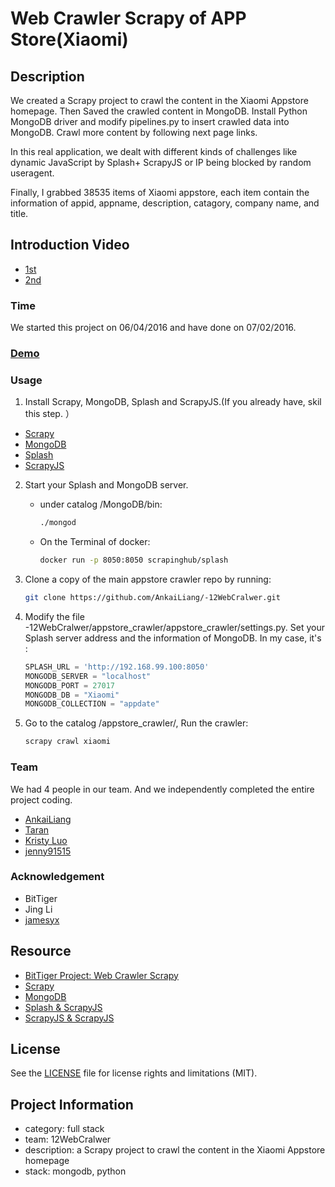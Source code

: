 # Web Crawler Scrapy of APP Store(Xiaomi)

## Description
We created a Scrapy project to crawl the content in the Xiaomi Appstore homepage. Then Saved the crawled content in MongoDB. Install Python MongoDB driver and modify pipelines.py to insert crawled data into MongoDB. Crawl more content by following next page links. 

In this real application, we dealt with different kinds of challenges like dynamic JavaScript by Splash+ ScrapyJS or IP being blocked by random useragent.

Finally, I grabbed 38535 items of Xiaomi appstore, each item contain the information of appid, appname, description, catagory, company name, and title.

## Introduction Video
- [1st](https://www.youtube.com/watch?v=lci558l7cFw)
- [2nd](https://www.youtube.com/watch?v=qdteBkCI1Gg)

### Time
We started this project on 06/04/2016 and have done on 07/02/2016.

### [Demo](https://www.youtube.com/watch?v=HVAR5syRljc&feature=youtu.be)

### Usage
1. Install Scrapy, MongoDB, Splash and ScrapyJS.(If you already have, skil this step. ）
  - [Scrapy](http://doc.scrapy.org/en/latest/intro/install.html)
  - [MongoDB](https://docs.mongodb.com/master/installation/)
  - [Splash](https://splash.readthedocs.io/en/stable/install.html)
  - [ScrapyJS](https://pypi.python.org/pypi/scrapyjs)
2. Start your Splash and MongoDB server.
    + under catalog /MongoDB/bin:
    
        ```bash
        ./mongod
        ```
        
    + On the Terminal of docker:

        ```bash
        docker run -p 8050:8050 scrapinghub/splash
        ```

3. Clone a copy of the main appstore crawler repo by running:

    ```bash
    git clone https://github.com/AnkaiLiang/-12WebCralwer.git
    ```

4. Modify the file -12WebCralwer/appstore_crawler/appstore_crawler/settings.py.
Set your Splash server address and the information of MongoDB. 
In my case, it's :

    ```python
    SPLASH_URL = 'http://192.168.99.100:8050'
    MONGODB_SERVER = "localhost"
    MONGODB_PORT = 27017
    MONGODB_DB = "Xiaomi"
    MONGODB_COLLECTION = "appdate"
    ```

5. Go to the catalog /appstore_crawler/, Run the crawler:

    ```bash
    scrapy crawl xiaomi
    ```

### Team
We had 4 people in our team. And we independently completed the entire project coding.
  - [AnkaiLiang](https://github.com/AnkaiLiang)
  - [Taran](https://github.com/songtailun)
  - [Kristy Luo](https://github.com/Kristy-Luo)
  - [jenny91515](https://github.com/jenny91515)

### Acknowledgement
  - BitTiger
  - Jing Li
  - [jamesyx](https://github.com/jamesyxw/crawler)

## Resource
  - [BitTiger Project: Web Crawler Scrapy](https://www.bittiger.io/microproject/oYDSG6MSFihpiNJ66)
  - [Scrapy](http://scrapy.org)
  - [MongoDB](https://www.mongodb.org)
  - [Splash & ScrapyJS](https://github.com/scrapinghub/scrapy-splash)
  - [ScrapyJS & ScrapyJS](https://blog.scrapinghub.com/2015/03/02/handling-javascript-in-scrapy-with-splash/)

## License
See the [LICENSE](LICENSE.md) file for license rights and limitations (MIT).

## Project Information
- category: full stack
- team: 12WebCralwer
- description: a Scrapy project to crawl the content in the Xiaomi Appstore homepage
- stack: mongodb, python


